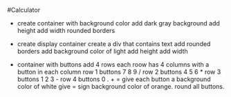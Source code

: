 #Calculator

- create container with background color
  add dark gray background
  add height
  add width
  rounded borders

- create display container
  create a div that contains text
  add rounded borders
  add background color of light
  add height
  add width

- container with buttons
  add 4 rows
  each roow has 4 columns with a button in each column
  row 1 buttons 7 8 9 /
  row 2 buttons 4 5 6 \*
  row 3 buttons 1 2 3 -
  row 4 buttons 0 . + =
  give each button a background color of white
  give = sign background color of orange.
  round all buttons.
